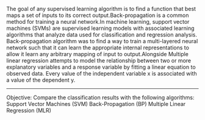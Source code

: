 The goal of any supervised learning algorithm is to find a function that
best maps a set of inputs to its correct output.Back-propagation is a common method for training a neural network.In machine learning, support
vector machines (SVMs) are supervised learning models with associated
learning algorithms that analyze data used for classification and regression analysis. Back-propagation algorithm was to find a way to train a
multi-layered neural network such that it can learn the appropriate internal representations to allow it learn any arbitrary mapping of input
to output.Alongside Multiple linear regression attempts to model the relationship between two or more explanatory variables and a response
variable by fitting a linear equation to observed data. Every value of the
independent variable x is associated with a value of the dependent y.

------------------------------------------------------------------------------------------

Objective: Compare the classification results with the following algorithms:
Support Vector Machines (SVM)
Back-Propagation (BP)
Multiple Linear Regression (MLR)
